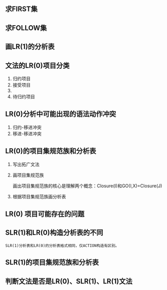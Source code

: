 ## 求FIRST集

## 求FOLLOW集

## 画LR(1)的分析表

## 文法的LR(0)项目分类

1. 归约项目
2. 接受项目
3.  
4. 待归约项目

## LR(0)分析中可能出现的语法动作冲突

1. 归约-移进冲突
2. 移进-移进冲突

## LR(0)的项目集规范族和分析表

1. 写出拓广文法	

2. 画项目集规范族

   画出项目集规范族的核心是理解两个概念：Closure(I)和GO(I,X)=Closure(J)

3. 根据项目集规范族画分析表

## LR(0) 项目可能存在的问题

## SLR(1)和LR(0)构造分析表的不同

```
SLR(1)分析表和LR(0)的分析表格式相同，仅ACTION构造有区别。
```

## SLR(1)的项目集规范族和分析表

## 判断文法是否是LR(0)、SLR(1)、LR(1)文法

